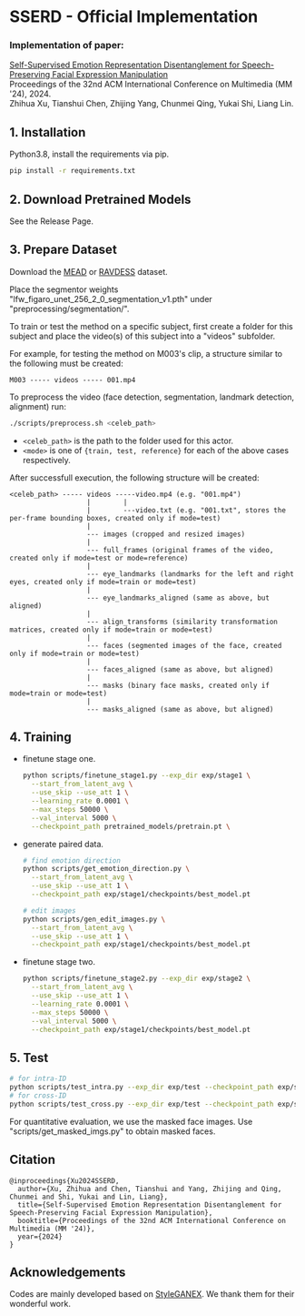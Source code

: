 # SSERD - Official Implementation

### Implementation of paper: 

[Self-Supervised Emotion Representation Disentanglement for Speech-Preserving Facial Expression Manipulation](https://doi.org/10.1145/3664647.3681017)  
Proceedings of the 32nd ACM International Conference on Multimedia (MM '24), 2024.  
Zhihua Xu, Tianshui Chen, Zhijing Yang, Chunmei Qing, Yukai Shi, Liang Lin.
  
## 1. Installation

Python3.8, install the requirements via pip.
  ```bash
  pip install -r requirements.txt
  ```  

## 2. Download Pretrained Models

See the Release Page.

## 3. Prepare Dataset

Download the [MEAD](https://wywu.github.io/projects/MEAD/MEAD.html) or [RAVDESS](https://zenodo.org/records/1188976) dataset. 


Place the segmentor weights "lfw_figaro_unet_256_2_0_segmentation_v1.pth" under "preprocessing/segmentation/".

To train or test the method on a specific subject, first create a folder for this subject and place the video(s) of this subject into a "videos" subfolder. 

For example, for testing the method on M003's clip, a structure similar to the following must be created:
```
M003 ----- videos ----- 001.mp4
```

To preprocess the video (face detection, segmentation, landmark detection, alignment) run:
```bash
./scripts/preprocess.sh <celeb_path>
```
- ```<celeb_path>``` is the path to the folder used for this actor.
- ```<mode>``` is one of ```{train, test, reference}``` for each of the above cases respectively.

After successfull execution, the following structure will be created:

```
<celeb_path> ----- videos -----video.mp4 (e.g. "001.mp4")
                   |        |
                   |        ---video.txt (e.g. "001.txt", stores the per-frame bounding boxes, created only if mode=test)
                   |
                   --- images (cropped and resized images)
                   |
                   --- full_frames (original frames of the video, created only if mode=test or mode=reference)
                   |
                   --- eye_landmarks (landmarks for the left and right eyes, created only if mode=train or mode=test)
                   |
                   --- eye_landmarks_aligned (same as above, but aligned)
                   |
                   --- align_transforms (similarity transformation matrices, created only if mode=train or mode=test)
                   |
                   --- faces (segmented images of the face, created only if mode=train or mode=test)
                   |
                   --- faces_aligned (same as above, but aligned)
                   |
                   --- masks (binary face masks, created only if mode=train or mode=test)
                   |
                   --- masks_aligned (same as above, but aligned)
```


## 4. Training

- finetune stage one.
  ```bash
  python scripts/finetune_stage1.py --exp_dir exp/stage1 \
    --start_from_latent_avg \
    --use_skip --use_att 1 \
    --learning_rate 0.0001 \
    --max_steps 50000 \
    --val_interval 5000 \
    --checkpoint_path pretrained_models/pretrain.pt \
  ```

- generate paired data.
  ```bash
  # find emotion direction
  python scripts/get_emotion_direction.py \
    --start_from_latent_avg \
    --use_skip --use_att 1 \
    --checkpoint_path exp/stage1/checkpoints/best_model.pt
  
  # edit images
  python scripts/gen_edit_images.py \
    --start_from_latent_avg \
    --use_skip --use_att 1 \
    --checkpoint_path exp/stage1/checkpoints/best_model.pt
  ```

- finetune stage two.
  ```bash
  python scripts/finetune_stage2.py --exp_dir exp/stage2 \
    --start_from_latent_avg \
    --use_skip --use_att 1 \
    --learning_rate 0.0001 \
    --max_steps 50000 \
    --val_interval 5000 \
    --checkpoint_path exp/stage1/checkpoints/best_model.pt
  ```

## 5. Test
```bash
# for intra-ID
python scripts/test_intra.py --exp_dir exp/test --checkpoint_path exp/stage2/checkpoints/best_model.pt --data_path data/MEAD
# for cross-ID
python scripts/test_cross.py --exp_dir exp/test --checkpoint_path exp/stage2/checkpoints/best_model.pt --data_path data/MEAD
```
For quantitative evaluation, we use the masked face images. Use "scripts/get_masked_imgs.py" to obtain masked faces.

## Citation
```
@inproceedings{Xu2024SSERD,
  author={Xu, Zhihua and Chen, Tianshui and Yang, Zhijing and Qing, Chunmei and Shi, Yukai and Lin, Liang},
  title={Self-Supervised Emotion Representation Disentanglement for Speech-Preserving Facial Expression Manipulation},
  booktitle={Proceedings of the 32nd ACM International Conference on Multimedia (MM '24)},
  year={2024}
}
```

## Acknowledgements

Codes are mainly developed based on [StyleGANEX](https://github.com/williamyang1991/StyleGANEX). We thank them for their wonderful work.
